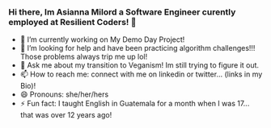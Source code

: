 

### Hi there, Im Asianna Milord a Software Engineer curently employed at Resilient Coders! 👋
- 🔭 I’m currently working on My Demo Day Project! 
- 🤔 I’m looking for help and have been practicing algorithm challenges!!! Those problems always trip me up lol!
- 💬 Ask me about my transition to Veganism! Im still trying to figure it out. 
- 📫 How to reach me: connect with me on linkedin or twitter... (links in my Bio)!
- 😄 Pronouns: she/her/hers
- ⚡ Fun fact: I taught English in Guatemala for a month when I was 17... that was over 12 years ago!




<!--
**amilord/amilord** is a ✨ _special_ ✨ repository because its `README.md` (this file) appears on your GitHub profile.

Here are some ideas to get you started:

🔭 I’m currently working on My Demo Day Project! 
- 🌱 I’m currently learning ...
- 👯 I’m looking to collaborate on ...
- 🤔 I’m looking for help with algorithm challenges!!! Those problems always trip me up lol! ...
- 💬 Ask me about ...
- 📫 How to reach me: connect with me on ...
- 😄 Pronouns: she/her/hers ...
- ⚡ Fun fact: ...
-->

